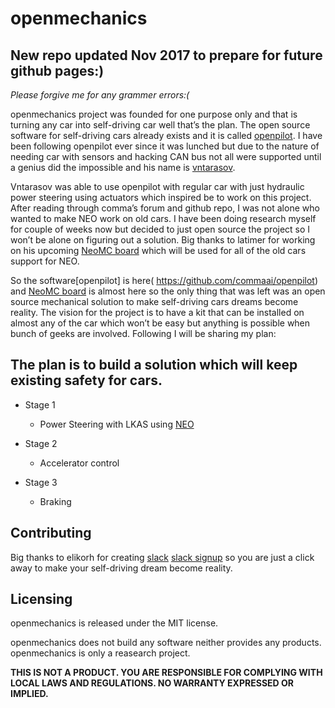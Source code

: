 openmechanics 
======
New repo updated Nov 2017 to prepare for future github pages:)
------
*Please forgive me for any grammer errors:(*

openmechanics project was founded for one purpose only and that is turning any car into self-driving car well that’s the plan. The open source software for self-driving cars already exists and it is called  [openpilot](http://github.com/commaai/openpilot). I have been following openpilot ever since it was lunched but due to the nature of needing car with sensors and hacking CAN bus not all were supported until a genius did the impossible and his name is [vntarasov]( https://www.zoneos.com/galant.htm).

Vntarasov was able to use openpilot with regular car with just hydraulic power steering using actuators which inspired be to work on this project. After reading through comma’s forum and github repo, I was not alone who wanted to make NEO work on old cars. I have been doing research myself for couple of weeks now but decided to just open source the project so I won’t be alone on figuring out a solution. Big thanks to latimer for working on his upcoming [NeoMC  board]( http://openboards.io/2017/07/20/whats-to-come/) which will be used for all of the old cars support for NEO.

So the software[openpilot] is here( https://github.com/commaai/openpilot) and [NeoMC  board]( http://openboards.io) is almost here so the only thing that was left was an open source mechanical solution to make self-driving cars dreams become reality. The vision for the project is to have a kit that can be installed on almost any of the car which won’t be easy but anything is possible when bunch of geeks are involved. Following I will be sharing my plan:

The plan is to build a solution which will keep existing safety for cars.
------

- Stage 1
  - Power Steering with LKAS using [NEO]( https://www.youtube.com/watch?v=D2uJppp0uwQ)

- Stage 2
  - Accelerator control

- Stage 3
  - Braking

Contributing
------

Big thanks to elikorh for creating  [slack](https://comma.slack.com/messages/C6NKAL5TP/team/) [slack signup](https://commaslack.herokuapp.com) so you are just a click away to make your self-driving dream become reality. 

Licensing
------

openmechanics is released under the MIT license.

openmechanics does not build any software neither provides any products. openmechanics is only a reasearch project.

**THIS IS NOT A PRODUCT.
YOU ARE RESPONSIBLE FOR COMPLYING WITH LOCAL LAWS AND REGULATIONS.
NO WARRANTY EXPRESSED OR IMPLIED.**
